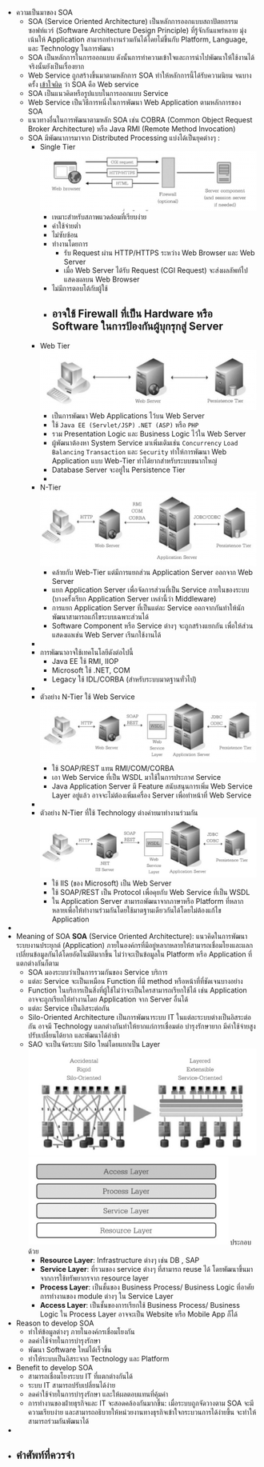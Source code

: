 - ความเป็นมาของ SOA
	- SOA (Service Oriented Architecture) เป็นหลักการออกแบบสถาปัตยกรรมซอฟท์แวร์ (Software Architecture Design Principle) ที่รู้จักกันแพร่หลาย มุ่งเน้นให้ Application สามารถทำงานร่วมกันได้โดยไม่ขึ้นกับ Platform, Language, และ Technology ในการพัฒนา
	- SOA เป็นหลักการในการออกแบบ ดังนั้นการทำความเข้าใจและการนำไปพัฒนาให้ใช้งานได้จริงนั้นยังเป็นเรื่องยาก
	- Web Service ถูกสร้างขึ้นมาตามหลักการ SOA ทำให้หลักการนี้ได้รับความนิยม จนบางครั้ง <ins>เข้าใจผิด</ins> ว่า SOA คือ Web service
	- SOA เป็นแนวคิดหรือรูปแบบในการออกแบบ Service
	- Web Service เป็นวิธีการหนึ่งในการพัฒนา Web Application ตามหลักการของ SOA
	- แนวทางอื่นในการพัฒนาตามหลัก SOA เช่น COBRA (Common Object Request Broker Architecture) หรือ Java RMI (Remote Method Invocation)
	- SOA มีพัฒนาการมาจาก Distributed Processing แบ่งได้เป็นยุคต่างๆ :
		- Single Tier
		  ![single-tier-architecture.png](../assets/single-tier-architecture_1703427317479_0.png)
			- เหมาะสำหรับสภาพแวดล้อมที่เรียบง่าย
			- ค่าใช้จ่ายต่ำ
			- ไม่ซับซ้อน
			- ทำงานโดยการ
				- รับ Request ผ่าน HTTP/HTTPS ระหว่าง Web Browser และ Web Server
				- เมื่อ Web Server ได้รับ Request (CGI Request) จะส่งผลลัพท์ไปแสดงผลบน Web Browser
			- ไม่มีการตอบโต้กับผู้ใช้
			- อาจใช้ Firewall ที่เป็น Hardware หรือ Software ในการป้องกันผู้บุกรุกสู่ Server
				-
		- Web Tier
		  ![image.png](../assets/image_1703428028948_0.png)
			- เป็นการพัฒนา Web Applications ไว้บน Web Server
			- ใช้ `Java EE (Servlet/JSP)` `.NET (ASP)` หรือ `PHP`
			- รวม Presentation Logic และ Business Logic ไว้ใน Web Server
			- ผู้พัฒนาต้องหา System Service มาเพิ่มเติมเช่น `Concurrency` `Load Balancing` `Transaction` และ `Security` ทำให้การพัฒนา Web Application แบบ Web-Tier ทำได้ยากสำหรับระบบขนากใหญ่
			- Database Server จะอยู่ใน Persistence Tier
			-
		- N-Tier
		  ![n-tier.png](../assets/n-tier_1703483355566_0.png)
			- คล้ายกับ Web-Tier แต่มีการแยกส่วน Application Server ออกจาก Web Server
			- แยก Application Server เพื่อจัดการส่วนที่เป็น Service ภายในของระบบ (บางครั้งเรียก Application Server เหล่านี้ว่า Middleware)
			- การแยก Application Server ที่เป็นแต่ละ Service ออกจากกันทำให้นักพัฒนาสามารถแก้ไขระบบเฉพาะส่วนได้
			- Software Component หรือ Service ต่างๆ จะถูกสร้างแยกกัน เพื่อให้ส่วนแสดงผลเช่น Web Server เรีนกใช้งานได้
		-
		- การพัฒนาอาจใช้เทคโนโลยีดังต่อไปนี้
			- Java EE ใช้ RMI, IIOP
			- Microsoft ใช้ .NET, COM
			- Legacy ใช้ IDL/CORBA (สำหรับระบบมาตฐานทั่วไป)
		-
		- ตัวอย่าง N-Tier ใช้ Web Service
		  ![n-tier-and-web-service.png](../assets/n-tier-and-web-service_1703485003986_0.png)
			- ใช้ SOAP/REST แทน RMI/COM/CORBA
			- เอา Web Service ที่เป็น WSDL มาใช้ในการประกาศ Service
			- Java Application Server มี Feature สนับสนุนการเพิ่ม Web Service Layer อยู่แล้ว อาจจะไม่ต้องเพิ่มเครื่อง Server เพื่อทำหน้าที่ Web Service
		-
		- ตัวอย่าง N-Tier ที่ใช้ Technology ต่างค่ายมาทำงานร่วมกัน
		  ![n-tier-n-tech.png](../assets/n-tier-n-tech_1703485396689_0.png)
			- ใช้ IIS (ของ Microsoft) เป็น Web Server
			- ใช้ SOAP/REST เป็น Protocol เพื่อคุยกับ Web Service ที่เป็น WSDL
			- ใน Application Server สามารถพัฒนาจากภาษาหรือ Platform ที่หลากหลายเพื่อให้ทำงานร่วมกันโดยใช้มาตฐานเดียวกันได้โดยไม่ต้องแก้ไข Application
-
- Meaning of SOA
  **SOA** (Service Oriented Architecture): แนวคิดในการพัฒนาระบบงานประยุกต์ (Application) ภายในองค์กรที่มีอยู่หลากหลายให้สามารถเชื่อมโยงและแลกเปลี่ยนข้อมูลกันได้โดยอัตโนมัติมากขึ้น ไม่ว่าจะเป็นข้อมูลใน Platform หรือ Application ที่แตกต่างกันก็ตาม
	- SOA มองระบบว่าเป็นการรวมกันของ Service บริการ
	- แต่ละ Service จะเป็นเหมือน Function ที่มี method หรือหน้าที่ที่ชัดเจนบางอย่าง
	- Function ในบริการเป็นสิ่งที่ผู้ใช้ไม่ว่าจะเป็นใครสามารถเรียกใช้ได้ เช่น Application อาจจะถูกเรียกให้ทำงานโดย Application จาก Server อื่นได้
	- แต่ละ Service เป็นอิสระต่อกัน
	- Silo-Oriented Architecture เป็นการพัฒนาระบบ IT ในแต่ละระบบต่างเป็นอิสระต่อกัน อาจมี Technology แตกต่างกันทำให้ยากแก่การเชื่อมต่อ บำรุงรักษายาก มีค่าใช้จ่ายสูง ปรับเปลี่ยนได้ยาก และพัฒนาได้ล่าช้า
	- SAO จะเป็นจัดระบบ Silo ใหม่โดยแยกเป็น Layer
	  ![silo-service.png](../assets/silo-service_1703525194906_0.png)
	  ![soa-layer.png](../assets/soa-layer_1703611578639_0.png)
	  ประกอบด้วย
		- **Resource Layer**: Infrastructure ต่างๆ เช่น DB , SAP
		- **Service Layer**: ที่รวมของ service ต่างๆ ที่สามารถ reuse ได้ โดยพัฒนาขึ้นมาจากการใช้ทรัพยากรจาก resource layer
		- **Process Layer**: เป็นชั้นของ Business Process/ Business Logic ที่อาศัยการทำงานของ module ต่างๆ ใน Service Layer
		- **Access Layer**: เป็นชั้นของการเรียกใช้ Business Process/ Business Logic ใน Process Layer อาจจะเป็น Website หรือ Mobile App ก็ได้
- Reason to develop SOA
	- ทำให้ข้อมูลต่างๆ ภายในองค์กรเชื่อมโยงกัน
	- ลดค่าใช้จ่ายในการบำรุงรักษา
	- พัฒนา Software ใหม่ได้เร็วขึ้น
	- ทำให้ระบบเป็นอิสระจาก Tectnology และ Platform
- Benefit to develop SOA
	- สามารถเชื่อมโยงระบบ IT ที่แตกต่างกันได้
	- ระบบ IT สามารถปรับเปลี่ยนได้ง่าย
	- ลดค่าใช้จ่ายในการบำรุงรักษา และให้ผลตอบแทนที่คุ้มค่า
	- การทำงานของฝ่ายธุรกิจและ IT จะสอดคล้องกันมากขึ้น: เมื่อระบบถูกจัดวางตาม SOA จะมีความเรียบง่าย และสามารถอธิบายให้หน่วยงานทางธุรกิจเข้าใจกระบวนการได้ง่ายขึ้น จะทำให้สามารถร่วมกันพัฒนาได้
-
- คำศัพท์ที่ควรจำ
	-